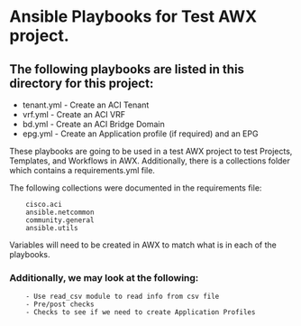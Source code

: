 # <h1>Ansible Playbooks for Test AWX project.</h1>

## <h2> The following playbooks are listed in this directory for this project: </h2>
- tenant.yml - Create an ACI Tenant
- vrf.yml - Create an ACI VRF
- bd.yml - Create an ACI Bridge Domain
- epg.yml - Create an Application profile (if required) and an EPG

These playbooks are going to be used in a test AWX project to test Projects, Templates, and Workflows
in AWX. Additionally, there is a collections folder which contains a requirements.yml file. 

The following collections were documented in the requirements file:

        cisco.aci
        ansible.netcommon
        community.general
        ansible.utils

Variables will need to be created in AWX to match what is in each of the playbooks.

### <h3>Additionally, we may look at the following:</h3>
        - Use read_csv module to read info from csv file
        - Pre/post checks
        - Checks to see if we need to create Application Profiles
